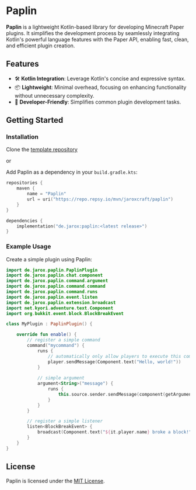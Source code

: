 # Paplin

**Paplin** is a lightweight Kotlin-based library for developing Minecraft Paper plugins. It simplifies the development process by seamlessly integrating Kotlin's powerful language features with the Paper API, enabling fast, clean, and efficient plugin creation.

## Features

- 🛠️ **Kotlin Integration**: Leverage Kotlin's concise and expressive syntax.
- 📦 **Lightweight**: Minimal overhead, focusing on enhancing functionality without unnecessary complexity.
- 🚀 **Developer-Friendly**: Simplifies common plugin development tasks.

## Getting Started

### Installation

Clone the [template repository](https://github.com/JaroxCraft/paplin-example-project)

or

Add Paplin as a dependency in your `build.gradle.kts`:

```kotlin
repositories {
    maven {
        name = "Paplin"
        url = uri("https://repo.repsy.io/mvn/jaroxcraft/paplin")
    }
}

dependencies {
    implementation("de.jarox:paplin:<latest release>")
}
```

### Example Usage

Create a simple plugin using Paplin:

```kotlin
import de.jarox.paplin.PaplinPlugin
import de.jarox.paplin.chat.component
import de.jarox.paplin.command.argument
import de.jarox.paplin.command.command
import de.jarox.paplin.command.runs
import de.jarox.paplin.event.listen
import de.jarox.paplin.extension.broadcast
import net.kyori.adventure.text.Component
import org.bukkit.event.block.BlockBreakEvent

class MyPlugin : PaplinPlugin() {

    override fun enable() {
        // register a simple command
        command("mycommand") {
            runs {
                // automatically only allow players to execute this command
                player.sendMessage(Component.text("Hello, world!"))
            }
            
            // simple argument
            argument<String>("message") {
                runs {
                    this.source.sender.sendMessage(component(getArgument("message")))
                }
            }
        }

        // register a simple listener
        listen<BlockBreakEvent> {
            broadcast(Component.text("${it.player.name} broke a block!"))
        }
    }
}
```

## License

Paplin is licensed under the [MIT License](LICENSE).